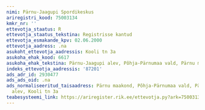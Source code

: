 ```yaml
---
nimi: Pärnu-Jaagupi Spordikeskus
ariregistri_kood: 75003134
kmkr_nr: ''
ettevotja_staatus: R
ettevotja_staatus_tekstina: Registrisse kantud
ettevotja_esmakande_kpv: 02.06.2000
ettevotja_aadress: .na
asukoht_ettevotja_aadressis: Kooli tn 3a
asukoha_ehak_kood: 6617
asukoha_ehak_tekstina: Pärnu-Jaagupi alev, Põhja-Pärnumaa vald, Pärnu maakond
indeks_ettevotja_aadressis: '87201'
ads_adr_id: 2930477
ads_ads_oid: .na
ads_normaliseeritud_taisaadress: Pärnu maakond, Põhja-Pärnumaa vald, Pärnu-Jaagupi
  alev, Kooli tn 3a
teabesysteemi_link: https://ariregister.rik.ee/ettevotja.py?ark=75003134&ref=rekvisiidid
---
```

